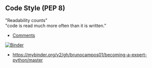 ## Code Style (PEP 8)
 "Readability counts"<br/>
"code is read much more often than it is written."

- [Comments](https://www.python.org/dev/peps/pep-0008/#comments)


[![Binder](https://mybinder.org/badge_logo.svg)](https://mybinder.org/v2/gh/brunocampos01/becoming-a-expert-python/master)

- https://mybinder.org/v2/gh/brunocampos01/becoming-a-expert-python/master
